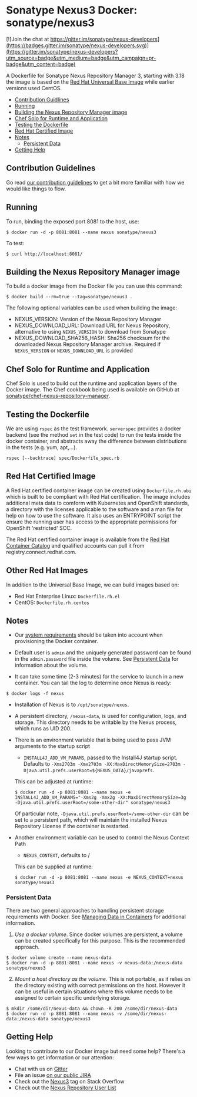 <!--

  Copyright (c) 2016-present Sonatype, Inc.

  Licensed under the Apache License, Version 2.0 (the "License");
  you may not use this file except in compliance with the License.
  You may obtain a copy of the License at

        http://www.apache.org/licenses/LICENSE-2.0

  Unless required by applicable law or agreed to in writing, software
  distributed under the License is distributed on an "AS IS" BASIS,
  WITHOUT WARRANTIES OR CONDITIONS OF ANY KIND, either express or implied.
  See the License for the specific language governing permissions and
  limitations under the License.

-->

# Sonatype Nexus3 Docker: sonatype/nexus3

[![Join the chat at https://gitter.im/sonatype/nexus-developers](https://badges.gitter.im/sonatype/nexus-developers.svg)](https://gitter.im/sonatype/nexus-developers?utm_source=badge&utm_medium=badge&utm_campaign=pr-badge&utm_content=badge)

A Dockerfile for Sonatype Nexus Repository Manager 3, starting with 3.18 the image is based on the [Red Hat Universal Base Image](https://www.redhat.com/en/blog/introducing-red-hat-universal-base-image) while earlier versions used CentOS.

* [Contribution Guidlines](#contribution-guidelines)
* [Running](#running)
* [Building the Nexus Repository Manager image](#building-the-nexus-repository-manager-image)
* [Chef Solo for Runtime and Application](#chef-solo-for-runtime-and-application)
* [Testing the Dockerfile](#testing-the-dockerfile)
* [Red Hat Certified Image](#red-hat-certified-image)
* [Notes](#notes)
  * [Persistent Data](#persistent-data)
* [Getting Help](#getting-help)

## Contribution Guidelines

Go read [our contribution guidelines](https://github.com/sonatype/docker-nexus3/blob/master/.github/CONTRIBUTING.md) to get a bit more familiar with how
we would like things to flow.

## Running

To run, binding the exposed port 8081 to the host, use:

```
$ docker run -d -p 8081:8081 --name nexus sonatype/nexus3
```

To test:

```
$ curl http://localhost:8081/
```

## Building the Nexus Repository Manager image

To build a docker image from the Docker file you can use this command:

```
$ docker build --rm=true --tag=sonatype/nexus3 .
```

The following optional variables can be used when building the image:

- NEXUS_VERSION: Version of the Nexus Repository Manager
- NEXUS_DOWNLOAD_URL: Download URL for Nexus Repository, alternative to using `NEXUS_VERSION` to download from Sonatype
- NEXUS_DOWNLOAD_SHA256_HASH: Sha256 checksum for the downloaded Nexus Repository Manager archive. Required if `NEXUS_VERSION`
 or `NEXUS_DOWNLOAD_URL` is provided

## Chef Solo for Runtime and Application

Chef Solo is used to build out the runtime and application layers of the Docker image. The Chef cookbook being used is available
on GitHub at [sonatype/chef-nexus-repository-manager](https://github.com/sonatype/chef-nexus-repository-manager).

## Testing the Dockerfile

We are using `rspec` as the test framework. `serverspec` provides a docker backend (see the method `set` in the test code)
 to run the tests inside the docker container, and abstracts away the difference between distributions in the tests
 (e.g. yum, apt,...).

    rspec [--backtrace] spec/Dockerfile_spec.rb

## Red Hat Certified Image

A Red Hat certified container image can be created using `Dockerfile.rh.ubi` which is built to be compliant with Red Hat certification.
The image includes additional meta data to comform with Kubernetes and OpenShift standards, a directory with the
licenses applicable to the software and a man file for help on how to use the software. It also uses an ENTRYPOINT
script the ensure the running user has access to the appropriate permissions for OpenShift 'restricted' SCC. 

The Red Hat certified container image is available from the 
[Red Hat Container Catalog](https://access.redhat.com/containers/#/registry.connect.redhat.com/sonatype/nexus-repository-manager)
and qualified accounts can pull it from registry.connect.redhat.com.

## Other Red Hat Images

In addition to the Universal Base Image, we can build images based on:
* Red Hat Enterprise Linux: `Dockerfile.rh.el`
* CentOS: `Dockerfile.rh.centos`

## Notes

* Our [system requirements](https://help.sonatype.com/display/NXRM3/System+Requirements) should be taken into account when provisioning the Docker container.
* Default user is `admin` and the uniquely generated password can be found in the `admin.password` file inside the volume. See [Persistent Data](#user-content-persistent-data) for information about the volume.

* It can take some time (2-3 minutes) for the service to launch in a
new container.  You can tail the log to determine once Nexus is ready:

```
$ docker logs -f nexus
```

* Installation of Nexus is to `/opt/sonatype/nexus`.  

* A persistent directory, `/nexus-data`, is used for configuration,
logs, and storage. This directory needs to be writable by the Nexus
process, which runs as UID 200.

* There is an environment variable that is being used to pass JVM arguments to the startup script

  * `INSTALL4J_ADD_VM_PARAMS`, passed to the Install4J startup script. Defaults to `-Xms2703m -Xmx2703m -XX:MaxDirectMemorySize=2703m -Djava.util.prefs.userRoot=${NEXUS_DATA}/javaprefs`.

  This can be adjusted at runtime:

  ```
  $ docker run -d -p 8081:8081 --name nexus -e INSTALL4J_ADD_VM_PARAMS="-Xms2g -Xmx2g -XX:MaxDirectMemorySize=3g  -Djava.util.prefs.userRoot=/some-other-dir" sonatype/nexus3
  ```

  Of particular note, `-Djava.util.prefs.userRoot=/some-other-dir` can be set to a persistent path, which will maintain
  the installed Nexus Repository License if the container is restarted.

* Another environment variable can be used to control the Nexus Context Path

  * `NEXUS_CONTEXT`, defaults to /

  This can be supplied at runtime:

  ```
  $ docker run -d -p 8081:8081 --name nexus -e NEXUS_CONTEXT=nexus sonatype/nexus3
  ```

### Persistent Data

There are two general approaches to handling persistent storage requirements
with Docker. See [Managing Data in Containers](https://docs.docker.com/engine/tutorials/dockervolumes/)
for additional information.

  1. *Use a docker volume*.  Since docker volumes are persistent, a volume can be created specifically for
  this purpose.  This is the recommended approach.  

  ```
  $ docker volume create --name nexus-data
  $ docker run -d -p 8081:8081 --name nexus -v nexus-data:/nexus-data sonatype/nexus3
  ```

  2. *Mount a host directory as the volume*.  This is not portable, as it
  relies on the directory existing with correct permissions on the host.
  However it can be useful in certain situations where this volume needs
  to be assigned to certain specific underlying storage.  

  ```
  $ mkdir /some/dir/nexus-data && chown -R 200 /some/dir/nexus-data
  $ docker run -d -p 8081:8081 --name nexus -v /some/dir/nexus-data:/nexus-data sonatype/nexus3
  ```

## Getting Help

Looking to contribute to our Docker image but need some help? There's a few ways to get information or our attention:

* Chat with us on [Gitter](https://gitter.im/sonatype/nexus-developers)
* File an issue [on our public JIRA](https://issues.sonatype.org/projects/NEXUS/)
* Check out the [Nexus3](http://stackoverflow.com/questions/tagged/nexus3) tag on Stack Overflow
* Check out the [Nexus Repository User List](https://groups.google.com/a/glists.sonatype.com/forum/?hl=en#!forum/nexus-users)
